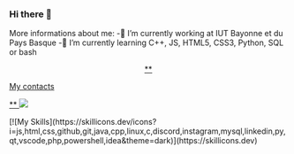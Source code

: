 ### Hi there 👋

<!--
**MaxMontouro/MaxMontouro** is a ✨ _special_ ✨ repository because its `README.md` (this file) appears on your GitHub profile.

Here are some ideas to get you started:

- 🔭 I’m currently working at IUT Bayonne et du Pays Basque
- 🌱 I’m currently learning C++, JS, HTML5, CSS3, Python, SQL or bash
- 👯 I’m looking to collaborate on ...
- 🤔 I’m looking for help with ...
- 💬 Ask me about ...
- 📫 How to reach me: ...
- 😄 Pronouns: ...
- ⚡ Fun fact: ...
-->
More informations about me:
-🔭 I’m currently working at IUT Bayonne et du Pays Basque
-🌱 I’m currently learning C++, JS, HTML5, CSS3, Python, SQL or bash

<p align="center">
  <a href="https://skillicons.dev">
    **<p> My contacts</p>**
    <img src="https://skillicons.dev/icons?i=discord,linkedin,vim" />
  </a>
</p>
[![My Skills](https://skillicons.dev/icons?i=js,html,css,github,git,java,cpp,linux,c,discord,instagram,mysql,linkedin,py,qt,vscode,php,powershell,idea&theme=dark)](https://skillicons.dev)
